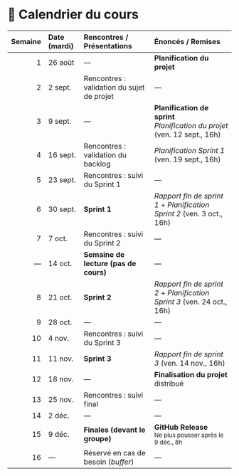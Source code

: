 # 📅 Calendrier du cours

| Semaine | Date (mardi) | Rencontres / Présentations | Énoncés / Remises |
|---:|:---|:---|:---|
| 1 | 26 août | — | <Badge type="info" text="Énoncé" /> **Planification du projet** |
| 2 | 2 sept. | Rencontres : validation du sujet de projet | — |
| 3 | 9 sept. | — | <Badge type="info" text="Énoncé" /> **Planification de sprint**<br><Badge type="warning" text="Remise" /> *Planification du projet* (ven. 12 sept., 16h) |
| 4 | 16 sept. | Rencontres : validation du backlog | <Badge type="warning" text="Remise" /> *Planification Sprint 1* (ven. 19 sept., 16h) |
| 5 | 23 sept. | Rencontres : suivi du Sprint 1 | — |
| 6 | 30 sept. | <Badge type="tip" text="Présentation" /> **Sprint 1** | <Badge type="warning" text="Remise" /> *Rapport fin de sprint 1* + *Planification Sprint 2* (ven. 3 oct., 16h) |
| 7 | 7 oct. | Rencontres : suivi du Sprint 2 | — |
| — | 14 oct. | <Badge type="info" text="Pause" /> **Semaine de lecture (pas de cours)** | — |
| 8 | 21 oct. | <Badge type="tip" text="Présentation" /> **Sprint 2** | <Badge type="warning" text="Remise" /> *Rapport fin de sprint 2* + *Planification Sprint 3* (ven. 24 oct., 16h) |
| 9 | 28 oct. | — | — |
| 10 | 4 nov. | Rencontres : suivi du Sprint 3 | — |
| 11 | 11 nov. | <Badge type="tip" text="Présentation" /> **Sprint 3** | <Badge type="warning" text="Remise" /> *Rapport fin de sprint 3* (ven. 14 nov., 16h) |
| 12 | 18 nov. | — | <Badge type="info" text="Énoncé" /> **Finalisation du projet** distribué |
| 13 | 25 nov. | Rencontres : suivi final | — |
| 14 | 2 déc. | — | — |
| 15 | 9 déc. | <Badge type="tip" text="Présentations" /> **Finales (devant le groupe)** | <Badge type="danger" text="Remise finale" /> **GitHub Release**<br><small>Ne plus pousser après le 9 déc., 8h</small> |
| 16 | — | Réservé en cas de besoin (*buffer*) | — |
